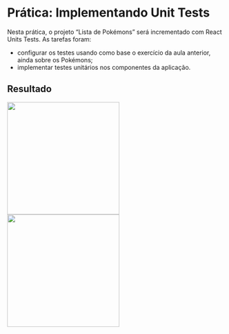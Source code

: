 # Prática: Implementando Unit Tests

Nesta prática, o projeto “Lista de Pokémons” será incrementado com React Units Tests. As tarefas foram:

* configurar os testes usando como base o exercício da aula anterior, ainda sobre os Pokémons;
* implementar testes unitários nos componentes da aplicação.

## Resultado

<img height="260em" src="https://github.com/GiovaniDamian/front-end-awari/assets/60575219/db171025-82d7-4589-b36d-089d20536961"/>
<img height="260em" src="https://github.com/GiovaniDamian/front-end-awari/assets/60575219/b5b643c3-bf03-451a-a69f-12d45b5c098e"/>

